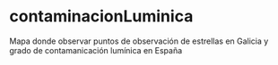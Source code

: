# contaminacionLuminica
Mapa donde observar puntos de observación de estrellas en Galicia y grado de contamanicación lumínica en España
